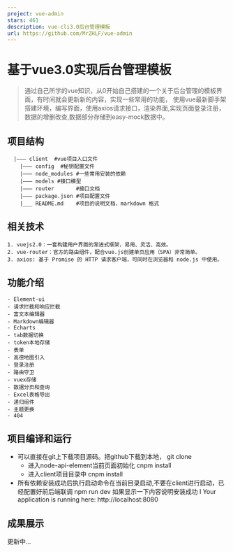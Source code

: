 ```yaml
---
project: vue-admin
stars: 461
description: vue-cli3.0后台管理模板
url: https://github.com/MrZHLF/vue-admin
---
```


基于vue3.0实现后台管理模板
================

> 通过自己所学的vue知识，从0开始自己搭建的一个关于后台管理的模板界面，有时间就会更新新的内容，实现一些常用的功能， 使用vue最新脚手架搭建环境，编写界面，使用axios请求接口，渲染界面,实现页面登录注册，数据的增删改查,数据部分存储到easy-mock数据中。

项目结构
----

```
  |——— client  #vue项目入口文件
	|——— config  #秘钥配置文件
	|——— node_modules #一些常用安装的依赖
	|——— models #接口模型
	|——— router       #接口文档
	|——— package.json #项目配置文件
	|___ README.md    #项目的说明文档，markdown 格式
```

相关技术
----

```
1. vuejs2.0：一套构建用户界面的渐进式框架，易用、灵活、高效。
2. vue-router：官方的路由组件，配合vue.js创建单页应用（SPA）非常简单。
3. axios: 基于 Promise 的 HTTP 请求客户端，可同时在浏览器和 node.js 中使用。
```

功能介绍
----

```
- Element-ui
- 请求拦截和响应拦截
- 富文本编辑器
- Markdown编辑器
- Echarts
- tab数据切换
- token本地存储
- 表单
- 高德地图引入
- 登录注册
- 路由守卫
- vuex存储
- 数据分页和查询
- Excel表格导出
- 递归组件
- 主题更换
- 404
```

项目编译和运行
-------

-   可以直接在git上下载项目源码。把github下载到本地， git clone
    -   进入node-api-element当前页面初始化 cnpm install
    -   进入client项目目录中 cnpm install
-   所有依赖安装成功后执行启动命令在当前目录启动,不要在client进行启动，已经配置好前后端联调 npm run dev 如果显示一下内容说明安装成功 I Your application is running here: http://localhost:8080

成果展示
----

更新中...

